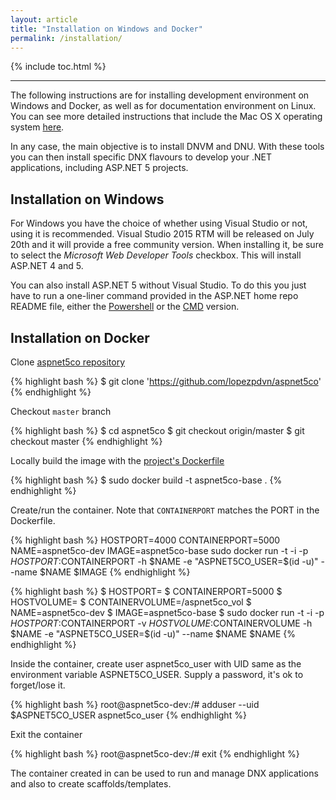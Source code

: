 ```yaml
---
layout: article
title: "Installation on Windows and Docker"
permalink: /installation/
---
```


{% include toc.html %}

- - -

The following instructions are for installing development environment on
Windows and Docker, as well as for documentation environment on Linux. You can
see more detailed instructions that include the Mac OS X operating system
[here](http://docs.asp.net/en/latest/getting-started/index.html).

In any case, the main objective is to install DNVM and DNU. With these tools
you can then install specific DNX flavours to develop your .NET applications,
including ASP.NET 5 projects.

## Installation on Windows

For Windows you have the choice of whether using Visual Studio or not, using it
is recommended. Visual Studio 2015 RTM will be released on July 20th and it
will provide a free community version. When installing it, be sure to select
the *Microsoft Web Developer Tools* checkbox. This will install ASP.NET 4 and
5.

You can also install ASP.NET 5 without Visual Studio. To do this you just have
to run a one-liner command provided in the ASP.NET home repo README file,
either the [Powershell](https://github.com/aspnet/home#powershell) or the
[CMD](https://github.com/aspnet/home#cmd) version.

## Installation on Docker

Clone [aspnet5co repository](https://github.com/lopezpdvn/aspnet5co)

{% highlight bash %}
$ git clone 'https://github.com/lopezpdvn/aspnet5co'
{% endhighlight %}

Checkout `master` branch

{% highlight bash %}
$ cd aspnet5co
$ git checkout origin/master
$ git checkout master
{% endhighlight %}

Locally build the image with the [project's
Dockerfile](https://github.com/lopezpdvn/aspnet5co/blob/master/Dockerfile)

{% highlight bash %}
$ sudo docker build -t aspnet5co-base .
{% endhighlight %}

Create/run the container. Note that `CONTAINERPORT` matches the PORT in the
Dockerfile.

{% highlight bash %}
HOSTPORT=4000
CONTAINERPORT=5000
NAME=aspnet5co-dev
IMAGE=aspnet5co-base
sudo docker run -t -i -p $HOSTPORT:$CONTAINERPORT -h $NAME -e "ASPNET5CO_USER=$(id -u)" --name $NAME $IMAGE
{% endhighlight %}

{% highlight bash %}
$ HOSTPORT=<X>
$ CONTAINERPORT=5000
$ HOSTVOLUME=<Y>
$ CONTAINERVOLUME=/aspnet5co_vol
$ NAME=aspnet5co-dev
$ IMAGE=aspnet5co-base
$ sudo docker run -t -i -p $HOSTPORT:$CONTAINERPORT -v $HOSTVOLUME:$CONTAINERVOLUME -h $NAME -e "ASPNET5CO_USER=$(id -u)" --name $NAME $NAME
{% endhighlight %}

Inside the container, create user aspnet5co_user with UID same as the
environment variable ASPNET5CO_USER. Supply a password, it's ok to forget/lose
it.

{% highlight bash %}
root@aspnet5co-dev:/# adduser --uid $ASPNET5CO_USER aspnet5co_user
{% endhighlight %}

Exit the container

{% highlight bash %}
root@aspnet5co-dev:/# exit
{% endhighlight %}

The container created in can be used to run and manage DNX applications and
also to create scaffolds/templates.
